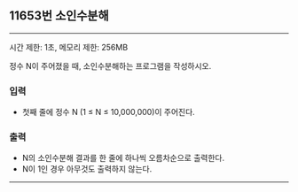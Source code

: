 ## 11653번 소인수분해

---

시간 제한: 1초, 메모리 제한: 256MB

정수 N이 주어졌을 때, 소인수분해하는 프로그램을 작성하시오. 

### 입력

- 첫째 줄에 정수 N (1 ≤ N ≤ 10,000,000)이 주어진다.

### 출력

- N의 소인수분해 결과를 한 줄에 하나씩 오름차순으로 출력한다. 
- N이 1인 경우 아무것도 출력하지 않는다.

---
